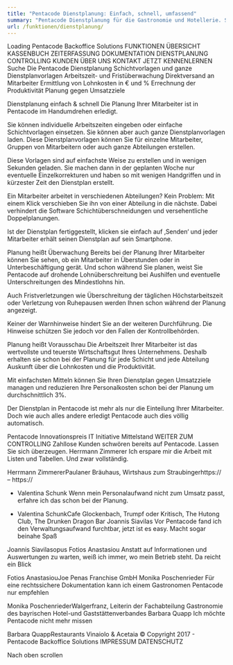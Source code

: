 ```yaml
---
title: "Pentacode Dienstplanung: Einfach, schnell, umfassend"
summary: "Pentacode Dienstplanung für die Gastronomie und Hotellerie. Schichtvorlagen, Dienstplanvorlagen Arbeitszeitüberwachung Fristüberwachung"
url: /funktionen/dienstplanung/
---
```


Loading
Pentacode Backoffice Solutions
FUNKTIONEN
ÜBERSICHT
KASSENBUCH
ZEITERFASSUNG
DOKUMENTATION
DIENSTPLANUNG
CONTROLLING
KUNDEN
ÜBER UNS
KONTAKT
JETZT KENNENLERNEN
Suche
Die Pentacode Dienstplanung
Schichtvorlagen und ganze Dienstplanvorlagen
Arbeitszeit- und Fristüberwachung
Direktversand an Mitarbeiter
Ermittlung von Lohnkosten in € und %
Errechnung der Produktivität
Planung gegen Umsatzziele

Dienstplanung einfach & schnell
Die Planung Ihrer Mitarbeiter ist in Pentacode im Handumdrehen erledigt.

Sie können individuelle Arbeitszeiten eingeben oder einfache Schichtvorlagen einsetzen. Sie können aber auch ganze Dienstplanvorlagen laden. Diese Dienstplanvorlagen können Sie für einzelne Mitarbeiter, Gruppen von Mitarbeitern oder auch ganze Abteilungen erstellen.

Diese Vorlagen sind auf einfachste Weise zu erstellen und in wenigen Sekunden geladen. Sie machen dann in der geplanten Woche nur eventuelle Einzelkorrekturen und haben so mit wenigen Handgriffen und in kürzester Zeit den Dienstplan erstellt.

Ein Mitarbeiter arbeitet in verschiedenen Abteilungen? Kein Problem: Mit einem Klick verschieben Sie ihn von einer Abteilung in die nächste. Dabei verhindert die Software Schichtüberschneidungen und versehentliche Doppelplanungen.

Ist der Dienstplan fertiggestellt, klicken sie einfach auf ‚Senden‘ und jeder Mitarbeiter erhält seinen Dienstplan auf sein Smartphone.

Planung heißt Überwachung
Bereits bei der Planung Ihrer Mitarbeiter können Sie sehen, ob ein Mitarbeiter in Überstunden oder in Unterbeschäftigung gerät. Und schon während Sie planen, weist Sie Pentacode auf drohende Lohnüberschreitung bei Aushilfen und eventuelle Unterschreitungen des Mindestlohns hin.

Auch Fristverletzungen wie Überschreitung der täglichen Höchstarbeitszeit oder Verletzung von Ruhepausen werden Ihnen schon während der Planung angezeigt.

Keiner der Warnhinweise hindert Sie an der weiteren Durchführung. Die Hinweise schützen Sie jedoch vor den Fallen der Kontrollbehörden.

Planung heißt Vorausschau
Die Arbeitszeit Ihrer Mitarbeiter ist das wertvollste und teuerste Wirtschaftsgut Ihres Unternehmens. Deshalb erhalten sie schon bei der Planung für jede Schicht und jede Abteilung Auskunft über die Lohnkosten und die Produktivität.

Mit einfachsten Mitteln können Sie Ihren Dienstplan gegen Umsatzziele managen und reduzieren Ihre Personalkosten schon bei der Planung um durchschnittlich 3%.

Der Dienstplan in Pentacode ist mehr als nur die Einteilung Ihrer Mitarbeiter. Doch wie auch alles andere erledigt Pentacode auch dies völlig automatisch.

Pentacode Innovationspreis IT Initiative Mittelstand
WEITER ZUM CONTROLLING
Zahllose Kunden schwören bereits auf Pentacode. Lassen Sie sich überzeugen.
Herrmann Zimmerer
Ich erspare mir die Arbeit mit Listen und Tabellen. Und zwar vollständig.

Herrmann ZimmererPaulaner Bräuhaus, Wirtshaus zum Straubingerhttps:// – https://

-   Valentina Schunk
    Wenn mein Personalaufwand nicht zum Umsatz passt, erfahre ich das schon bei der Planung.

-   Valentina SchunkCafe Glockenbach, Trumpf oder Kritisch, The Hutong Club, The Drunken Dragon Bar
    Joannis Siavilas
    Vor Pentacode fand ich den Verwaltungsaufwand furchtbar, jetzt ist es easy. Macht sogar beinahe Spaß

Joannis Siavilasopus
Fotios Anastasiou
Anstatt auf Informationen und Auswertungen zu warten, weiß ich immer, wo mein Betrieb steht. Da reicht ein Blick

Fotios AnastasiouJoe Penas Franchise GmbH
Monika Poschenrieder
Für eine rechtssichere Dokumentation kann ich einem Gastronomen Pentacode nur empfehlen

Monika PoschenriederWalgerfranz, Leiterin der Fachabteilung Gastronomie des bayrischen Hotel-und Gaststättenverbandes
Barbara Quapp
Ich möchte Pentacode nicht mehr missen

Barbara QuappRestaurants Vinaiolo & Acetaia
© Copyright 2017 - Pentacode Backoffice Solutions IMPRESSUM DATENSCHUTZ

Nach oben scrollen
